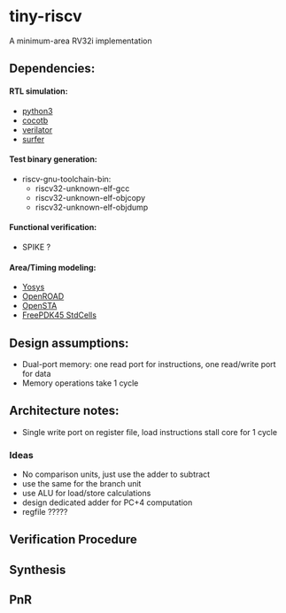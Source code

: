 # tiny-riscv
A minimum-area RV32i implementation


## Dependencies:
#### RTL simulation:
* [python3](https://www.python.org/downloads/)
* [cocotb](https://www.cocotb.org/)
* [verilator](https://www.veripool.org/verilator/)
* [surfer](https://surfer-project.org/)
#### Test binary generation:
* riscv-gnu-toolchain-bin:
    - riscv32-unknown-elf-gcc
    - riscv32-unknown-elf-objcopy
    - riscv32-unknown-elf-objdump
#### Functional verification:
* SPIKE ?
#### Area/Timing modeling:
* [Yosys](https://github.com/YosysHQ/yosys)
* [OpenROAD](https://github.com/The-OpenROAD-Project/OpenROAD)
* [OpenSTA](https://github.com/The-OpenROAD-Project/OpenSTA)
* [FreePDK45 StdCells](https://vlsiarch.ecen.okstate.edu/flows/FreePDK_SRC/osu_freepdk_1.0/lib/files/)



## Design assumptions:

* Dual-port memory: one read port for instructions, one read/write port for data
* Memory operations take 1 cycle

## Architecture notes:

* Single write port on register file, load instructions stall core for 1 cycle

### Ideas

* No comparison units, just use the adder to subtract
* use the same for the branch unit
* use ALU for load/store calculations
* design dedicated adder for PC+4 computation
* regfile ?????




## Verification Procedure

## Synthesis


## PnR